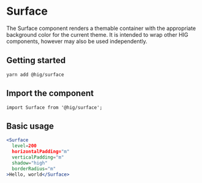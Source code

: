 # Surface

The Surface component renders a themable container with the appropriate background color for the current theme. It is intended to wrap other HIG components, however may also be used independently. 

## Getting started

```
yarn add @hig/surface
```

## Import the component

```
import Surface from '@hig/surface';
```

## Basic usage

```jsx
<Surface
  level=200
  horizontalPadding="m"
  verticalPadding="m"
  shadow="high"
  borderRadius="m"
>Hello, world</Surface>
```
